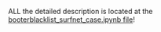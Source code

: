 ALL the detailed description is located at the [booterblacklist_surfnet_case.ipynb file](booterblacklist_surfnet_case.ipynb)!